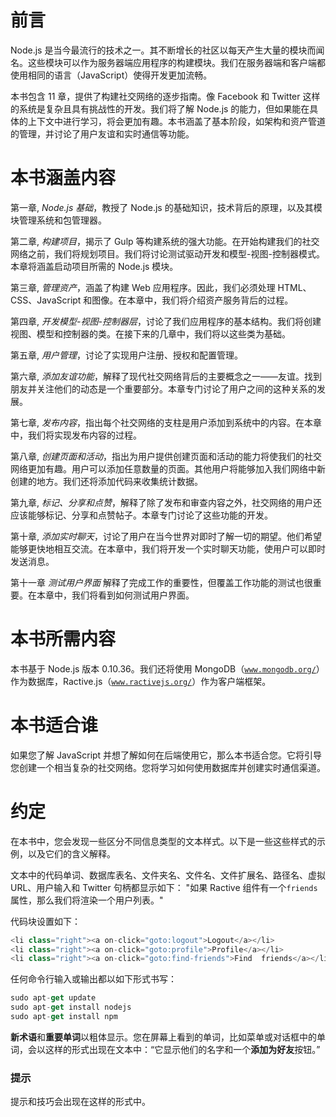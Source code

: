 # 前言

Node.js 是当今最流行的技术之一。其不断增长的社区以每天产生大量的模块而闻名。这些模块可以作为服务器端应用程序的构建模块。我们在服务器端和客户端都使用相同的语言（JavaScript）使得开发更加流畅。

本书包含 11 章，提供了构建社交网络的逐步指南。像 Facebook 和 Twitter 这样的系统是复杂且具有挑战性的开发。我们将了解 Node.js 的能力，但如果能在具体的上下文中进行学习，将会更加有趣。本书涵盖了基本阶段，如架构和资产管道的管理，并讨论了用户友谊和实时通信等功能。

# 本书涵盖内容

第一章, *Node.js 基础*，教授了 Node.js 的基础知识，技术背后的原理，以及其模块管理系统和包管理器。

第二章, *构建项目*，揭示了 Gulp 等构建系统的强大功能。在开始构建我们的社交网络之前，我们将规划项目。我们将讨论测试驱动开发和模型-视图-控制器模式。本章将涵盖启动项目所需的 Node.js 模块。

第三章, *管理资产*，涵盖了构建 Web 应用程序。因此，我们必须处理 HTML、CSS、JavaScript 和图像。在本章中，我们将介绍资产服务背后的过程。

第四章, *开发模型-视图-控制器层*，讨论了我们应用程序的基本结构。我们将创建视图、模型和控制器的类。在接下来的几章中，我们将以这些类为基础。

第五章, *用户管理*，讨论了实现用户注册、授权和配置管理。

第六章, *添加友谊功能*，解释了现代社交网络背后的主要概念之一——友谊。找到朋友并关注他们的动态是一个重要部分。本章专门讨论了用户之间的这种关系的发展。

第七章, *发布内容*，指出每个社交网络的支柱是用户添加到系统中的内容。在本章中，我们将实现发布内容的过程。

第八章, *创建页面和活动*，指出为用户提供创建页面和活动的能力将使我们的社交网络更加有趣。用户可以添加任意数量的页面。其他用户将能够加入我们网络中新创建的地方。我们还将添加代码来收集统计数据。

第九章, *标记、分享和点赞*，解释了除了发布和审查内容之外，社交网络的用户还应该能够标记、分享和点赞帖子。本章专门讨论了这些功能的开发。

第十章, *添加实时聊天*，讨论了用户在当今世界对即时了解一切的期望。他们希望能够更快地相互交流。在本章中，我们将开发一个实时聊天功能，使用户可以即时发送消息。

第十一章 *测试用户界面* 解释了完成工作的重要性，但覆盖工作功能的测试也很重要。在本章中，我们将看到如何测试用户界面。

# 本书所需内容

本书基于 Node.js 版本 0.10.36。我们还将使用 MongoDB（[`www.mongodb.org/`](http://www.mongodb.org/)）作为数据库，Ractive.js（[`www.ractivejs.org/`](http://www.ractivejs.org/)）作为客户端框架。

# 本书适合谁

如果您了解 JavaScript 并想了解如何在后端使用它，那么本书适合您。它将引导您创建一个相当复杂的社交网络。您将学习如何使用数据库并创建实时通信渠道。

# 约定

在本书中，您会发现一些区分不同信息类型的文本样式。以下是一些这些样式的示例，以及它们的含义解释。

文本中的代码单词、数据库表名、文件夹名、文件名、文件扩展名、路径名、虚拟 URL、用户输入和 Twitter 句柄都显示如下： "如果 Ractive 组件有一个`friends`属性，那么我们将渲染一个用户列表。"

代码块设置如下：

```js
<li class="right"><a on-click="goto:logout">Logout</a></li>
<li class="right"><a on-click="goto:profile">Profile</a></li>
<li class="right"><a on-click="goto:find-friends">Find  friends</a></li>
```

任何命令行输入或输出都以如下形式书写：

```js
sudo apt-get update
sudo apt-get install nodejs
sudo apt-get install npm

```

**新术语**和**重要单词**以粗体显示。您在屏幕上看到的单词，比如菜单或对话框中的单词，会以这样的形式出现在文本中：“它显示他们的名字和一个**添加为好友**按钮。”

### 提示

提示和技巧会出现在这样的形式中。
